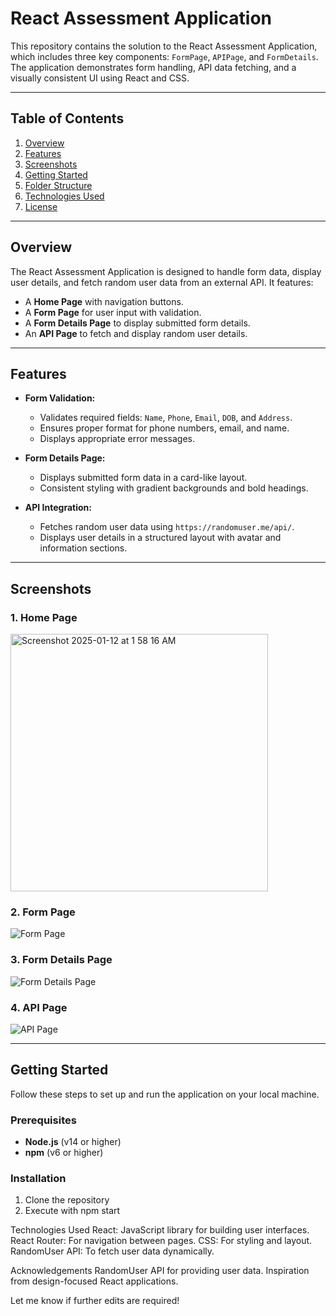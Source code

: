 # React Assessment Application

This repository contains the solution to the React Assessment Application, which includes three key components: `FormPage`, `APIPage`, and `FormDetails`. The application demonstrates form handling, API data fetching, and a visually consistent UI using React and CSS.

---

## Table of Contents
1. [Overview](#overview)
2. [Features](#features)
3. [Screenshots](#screenshots)
4. [Getting Started](#getting-started)
5. [Folder Structure](#folder-structure)
6. [Technologies Used](#technologies-used)
7. [License](#license)

---

## Overview

The React Assessment Application is designed to handle form data, display user details, and fetch random user data from an external API. It features:
- A **Home Page** with navigation buttons.
- A **Form Page** for user input with validation.
- A **Form Details Page** to display submitted form details.
- An **API Page** to fetch and display random user details.

---

## Features

- **Form Validation:**
  - Validates required fields: `Name`, `Phone`, `Email`, `DOB`, and `Address`.
  - Ensures proper format for phone numbers, email, and name.
  - Displays appropriate error messages.

- **Form Details Page:**
  - Displays submitted form data in a card-like layout.
  - Consistent styling with gradient backgrounds and bold headings.

- **API Integration:**
  - Fetches random user data using `https://randomuser.me/api/`.
  - Displays user details in a structured layout with avatar and information sections.

---

## Screenshots

### 1. Home Page
<img width="412" alt="Screenshot 2025-01-12 at 1 58 16 AM" src="https://github.com/user-attachments/assets/d9f6f671-0bf5-4cab-935e-a486dd1d698d" />


### 2. Form Page
![Form Page](./screenshots/form-page.png)

### 3. Form Details Page
![Form Details Page](./screenshots/form-details-page.png)

### 4. API Page
![API Page](./screenshots/api-page.png)

---

## Getting Started

Follow these steps to set up and run the application on your local machine.

### Prerequisites
- **Node.js** (v14 or higher)
- **npm** (v6 or higher)

### Installation
1. Clone the repository
2. Execute with npm start



Technologies Used
React: JavaScript library for building user interfaces.
React Router: For navigation between pages.
CSS: For styling and layout.
RandomUser API: To fetch user data dynamically.



Acknowledgements
RandomUser API for providing user data.
Inspiration from design-focused React applications.



Let me know if further edits are required!
